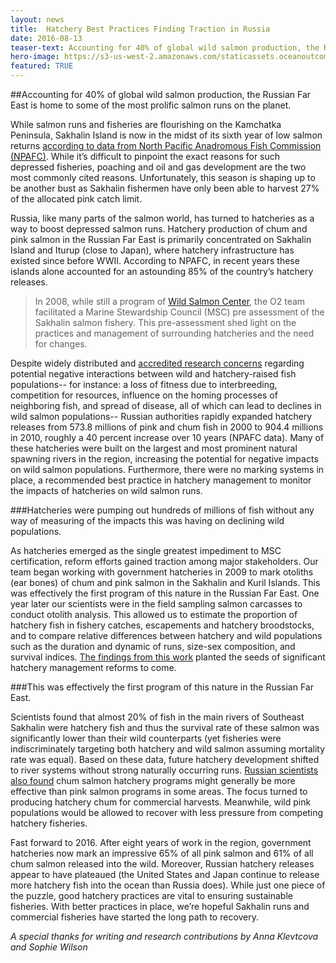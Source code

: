 ```yaml
---
layout: news
title:  Hatchery Best Practices Finding Traction in Russia
date: 2016-08-13
teaser-text: Accounting for 40% of global wild salmon production, the Russian Far East is home to some of the most prolific salmon runs on the planet. While salmon runs and fisheries are flourishing on the Kamchatka Peninsula, sadly the same cannot be said for Sakhalin Island.
hero-image: https://s3-us-west-2.amazonaws.com/staticassets.oceanoutcomes.org/news+and+analysis/hero+images/russia-salmon-hatchery-success-hero.jpg
featured: TRUE
---
```

##Accounting for 40% of global wild salmon production, the Russian Far East is home to some of the most prolific salmon runs on the planet. 

While salmon runs and fisheries are flourishing on the Kamchatka Peninsula, Sakhalin Island is now in the midst of its sixth year of low salmon returns <a href="http://www.npafc.org/new/science_statistics.html" target="_blank">according to data from North Pacific Anadromous Fish Commission (NPAFC)</a>. While it’s difficult to pinpoint the exact reasons for such depressed fisheries, poaching and oil and gas development are the two most commonly cited reasons. Unfortunately, this season is shaping up to be another bust as Sakhalin fishermen have only been able to harvest 27% of the allocated pink catch limit.

Russia, like many parts of the salmon world, has turned to hatcheries as a way to boost depressed salmon runs. Hatchery production of chum and pink salmon in the Russian Far East is primarily concentrated on Sakhalin Island and Iturup (close to Japan), where hatchery infrastructure has existed since before WWII. According to NPAFC, in recent years these islands alone accounted for an astounding 85% of the country’s hatchery releases. 

> In 2008, while still a program of <a href="http://www.wildsalmoncenter.org" target="_blank">Wild Salmon Center</a>, the O2 team facilitated a Marine Stewardship Council (MSC) pre assessment of the Sakhalin salmon fishery. This pre-assessment shed light on the practices and management of surrounding hatcheries and the need for changes.

Despite widely distributed and <a href="http://www.stateofthesalmon.org/pdfs/EBF_Volume94_Introduction.pdf" target="_blank">accredited research concerns</a> regarding potential negative interactions between wild and hatchery-raised fish populations-- for instance: a loss of fitness due to interbreeding, competition for resources, influence on the homing processes of neighboring fish, and spread of disease, all of which can lead to declines in wild salmon populations--  Russian authorities rapidly expanded hatchery releases from 573.8 millions of pink and chum fish in 2000 to 904.4 millions in 2010, roughly a 40 percent increase over 10 years (NPAFC data). Many of these hatcheries were built on the largest and most prominent natural spawning rivers in the region, increasing the potential for negative impacts on wild salmon populations. Furthermore, there were no marking systems in place, a recommended  best practice in hatchery management to monitor the impacts of hatcheries on wild salmon runs. 

###Hatcheries were pumping out hundreds of millions of fish without any way of measuring of the impacts this was having on declining wild populations.

As hatcheries emerged as the single greatest impediment to MSC certification, reform efforts gained traction among major stakeholders. Our team began working with government hatcheries in 2009 to mark otoliths (ear bones) of chum and pink salmon in the Sakhalin and Kuril Islands. This was effectively the first program of this nature in the Russian Far East. One year later our scientists were in the field sampling salmon carcasses to conduct otolith analysis. This allowed us to estimate the proportion of hatchery fish in fishery catches, escapements and hatchery broodstocks, and to compare relative differences between hatchery and wild populations such as the duration and dynamic of runs, size-sex composition, and survival indices. <a href="https://s3-us-west-2.amazonaws.com/staticassets.oceanoutcomes.org/news+and+analysis/Findings+from+Sakhalin+otolith+marking+research+RU.pdf">The findings from this work</a> planted the seeds of significant hatchery management reforms to come.

###This was effectively the first program of this nature in the Russian Far East.

Scientists found that almost 20% of fish in the main rivers of Southeast Sakhalin were hatchery fish and thus the survival rate of these salmon was significantly lower than their wild counterparts (yet fisheries were indiscriminately targeting both hatchery and wild salmon assuming mortality rate was equal). Based on these data, future hatchery development shifted to river systems without strong naturally occurring runs. <a href="http://www.vniro.ru/files/trydi_vniro/archive/153-7.pdf" target="_blank">Russian scientists also found</a> chum salmon hatchery programs might generally be more effective than pink salmon programs in some areas. The focus turned to producing hatchery chum for commercial harvests. Meanwhile, wild pink populations would be allowed to recover with less pressure from competing hatchery fisheries.

Fast forward to 2016. After eight years of work in the region, government hatcheries now mark an impressive 65% of all pink salmon and 61% of all chum salmon released into the wild. Moreover, Russian hatchery releases appear to have plateaued (the United States and Japan continue to release more hatchery fish into the ocean than Russia does). While just one piece of the puzzle, good hatchery practices are vital to ensuring sustainable fisheries. With better practices in place, we’re hopeful Sakhalin runs and commercial fisheries have started the long path to recovery.

*A special thanks for writing and research contributions by Anna Klevtcova and Sophie Wilson*
